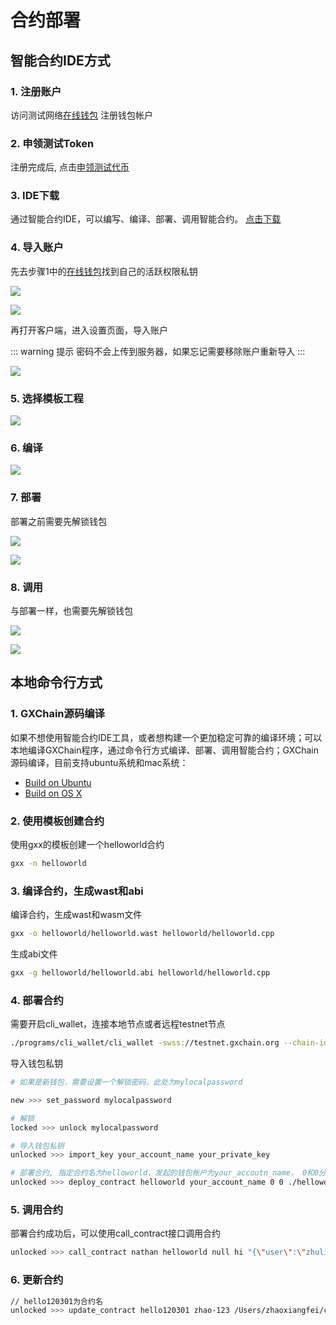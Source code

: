 # 合约部署

## 智能合约IDE方式

### 1. 注册账户

访问测试网络[在线钱包](https://testnet.wallet.gxchain.org/#/) 注册钱包帐户

### 2. 申领测试Token

注册完成后, 点击[申领测试代币](http://blockcity.mikecrm.com/2SVDb67)

### 3. IDE下载
通过智能合约IDE，可以编写、编译、部署、调用智能合约。
[点击下载](https://github.com/gxchain/gxchain-alpha/releases/latest)

### 4. 导入账户

先去步骤1中的[在线钱包](https://testnet.wallet.gxchain.org/#/)找到自己的活跃权限私钥

![](../guide/assets/ide/queryPvk.png)

![](../guide/assets/ide/queryPvk2.png)

再打开客户端，进入设置页面，导入账户

::: warning 提示
密码不会上传到服务器，如果忘记需要移除账户重新导入
:::

![](../guide/assets/ide/import.png)

### 5. 选择模板工程

![](../guide/assets/ide/addProject.png)

### 6. 编译

![](../guide/assets/ide/compile.png)

### 7. 部署

部署之前需要先解锁钱包

![](../guide/assets/ide/deploy.png)

![](../guide/assets/ide/deploy2.png)

### 8. 调用

与部署一样，也需要先解锁钱包

![](../guide/assets/ide/call.png)

![](../guide/assets/ide/call2.png)

## 本地命令行方式

### 1. GXChain源码编译

如果不想使用智能合约IDE工具，或者想构建一个更加稳定可靠的编译环境；可以本地编译GXChain程序，通过命令行方式编译、部署、调用智能合约；GXChain源码编译，目前支持ubuntu系统和mac系统：

- [Build on Ubuntu](https://github.com/gxchain/gxb-core/wiki/BUILD_UBUNTU)
- [Build on OS X](https://github.com/gxchain/gxb-core/wiki/BUILD_OS_X)

### 2. 使用模板创建合约

使用gxx的模板创建一个helloworld合约

```bash
gxx -n helloworld
```

### 3. 编译合约，生成wast和abi

编译合约，生成wast和wasm文件

```bash
gxx -o helloworld/helloworld.wast helloworld/helloworld.cpp
```
生成abi文件

```bash
gxx -g helloworld/helloworld.abi helloworld/helloworld.cpp
```

### 4. 部署合约

需要开启cli_wallet，连接本地节点或者远程testnet节点

```bash
./programs/cli_wallet/cli_wallet -swss://testnet.gxchain.org --chain-id c2af30ef9340ff81fd61654295e98a1ff04b23189748f86727d0b26b40bb0ff4
```

导入钱包私钥

```bash
# 如果是新钱包，需要设置一个解锁密码，此处为mylocalpassword

new >>> set_password mylocalpassword

# 解锁
locked >>> unlock mylocalpassword

# 导入钱包私钥
unlocked >>> import_key your_account_name your_private_key

# 部署合约, 指定合约名为helloworld，发起的钱包帐户为your_accoutn_name， 0和0分别为vm type和vm version，./helloworld为wast/abi文件所在路径， GXC表示手续费资产类型，true表示发起广播
unlocked >>> deploy_contract helloworld your_account_name 0 0 ./helloworld GXC true
```

### 5. 调用合约
部署合约成功后，可以使用call_contract接口调用合约

```bash
unlocked >>> call_contract nathan helloworld null hi "{\"user\":\"zhuliting\"}" GXC true
```

### 6. 更新合约

```bash
// hello120301为合约名
unlocked >>> update_contract hello120301 zhao-123 /Users/zhaoxiangfei/code/contracts_work/example_contract_02/helloworld GXC true
```






